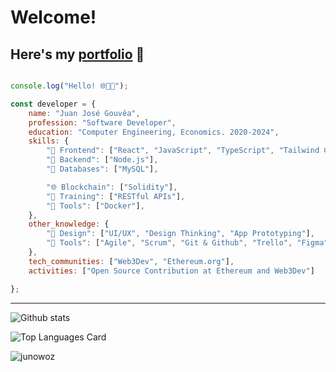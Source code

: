# Welcome!
## Here's my [portfolio](https://junowoz.github.io/portfolio/) 📁


```javascript

console.log("Hello! 🌐👨‍💻");

const developer = {
    name: "Juan José Gouvêa",
    profession: "Software Developer",
    education: "Computer Engineering, Economics. 2020-2024",
    skills: {
        "🎨 Frontend": ["React", "JavaScript", "TypeScript", "Tailwind CSS", "CSS3", "HTML5"],
        "🔧 Backend": ["Node.js"],
        "💾 Databases": ["MySQL"],

        "🌐 Blockchain": ["Solidity"],
        "🚀 Training": ["RESTful APIs"],
        "🧵 Tools": ["Docker"],
    },
    other_knowledge: { 
        "🎴 Design": ["UI/UX", "Design Thinking", "App Prototyping"],
        "🧵 Tools": ["Agile", "Scrum", "Git & Github", "Trello", "Figma"],
    },
    tech_communities: ["Web3Dev", "Ethereum.org"],
    activities: ["Open Source Contribution at Ethereum and Web3Dev"]

};
```
---

![Github stats](https://github-readme-stats.vercel.app/api?username=junowoz&theme=default&show_icons=true&count_private=true)

![Top Languages Card](https://github-readme-stats.vercel.app/api/top-langs/?username=junowoz&layout=compact)

![junowoz](https://komarev.com/ghpvc/?username=junowoz&style=flat)
